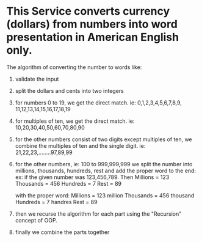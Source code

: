 
# This Service converts currency (dollars) from numbers into word presentation in American English only.

The algorithm of converting the number to words like:
1) validate the input
2) split the dollars and cents into two integers
3) for numbers 0 to 19, we get the direct match. ie: 0,1,2,3,4,5,6,7,8,9, 11,12,13,14,15,16,17,18,19
4) for multiples of ten, we get the direct match. ie: 10,20,30,40,50,60,70,80,90
5) for the other numbers consist of two digits except multiples of ten, we combine the multiples of ten and the single digit. ie: 21,22,23,........97,89,99
6) for the other numbers, ie: 100 to 999,999,999  we split the number into millions, thousands, hundreds, rest and add the proper word to the end:
	ex: if the given number was 123,456,789. Then
	Millions = 123
	Thousands = 456
	Hundreds = 7
	Rest = 89
	
	with the proper word:
	Millions = 123 million
	Thousands = 456 thousand
	Hundreds = 7 handres
	Rest = 89
7) then we recurse the algorithm for each part using the "Recursion" concept of OOP.
8) finally we combine the parts together


